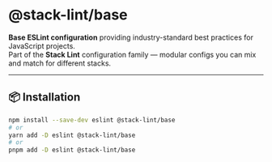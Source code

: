 # @stack-lint/base

**Base ESLint configuration** providing industry-standard best practices for JavaScript projects.  
Part of the **Stack Lint** configuration family — modular configs you can mix and match for different stacks.

---

## 📦 Installation

```sh
npm install --save-dev eslint @stack-lint/base
# or
yarn add -D eslint @stack-lint/base
# or
pnpm add -D eslint @stack-lint/base
```

